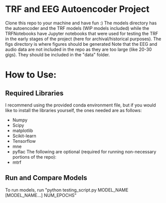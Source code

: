# TRF and EEG Autoencoder Project
Clone this repo to your machine and have fun :)
The models directory has the autoencoder and the TRF models (WIP models included) while the TRFNotebooks have Jupyter notebooks that were used for testing the TRF in the early stages of the project (here for archival/historical purposes).
The figs directory is where figures should be generated
Note that the EEG and audio data are not included in the repo as they are too large (like 20-30 gigs). They should be included in the "data" folder.

# How to Use:
## Required Libraries
I recommend using the provided conda environment file, but if you would like to install the libraries yourself, the ones needed are as follows:
  - Numpy
  - Scipy
  - matplotlib
  - Scikit-learn
  - Tensorflow
  - mne
  - pyflac
The following are optional (required for running non-necessary portions of the repo):
  - mtrf
## Run and Compare Models
To run models, run "python testing_script.py MODEL_NAME [MODEL_NAME...] NUM_EPOCHS"

